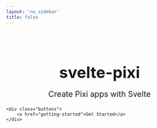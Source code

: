 ```yaml
---
layout: 'no_sidebar'
title: false
---
```


<div class="hero">
    <div class="banner">
        <h1>svelte-pixi</h1>
        <p>Create Pixi apps with Svelte</p>
    </div>

    <div class="buttons">
        <a href="getting-started">Get Started</a>
    </div>

</div>

<style>
    .banner h1 {
      text-align: center;
      margin-bottom: 0;
      font-size: 3em;
    }

    .banner{
        flex: 1 0 auto;
        margin-top: 100px;
    }

    .banner p{
        font-size: 1.5em;
        text-align: center;
    }

    .buttons{
        flex: 0 0 auto;
        text-align: center;
        margin-bottom: 100px;
    }

    .buttons a{
        display: inline-block;
        padding: 10px;
        color: white;
        background: var(--primary);
        text-decoration: none;
        opacity: 1;
        border-radius: 3px;
    }

    .buttons a:hover{
        opacity: .8;
    }
</style>

